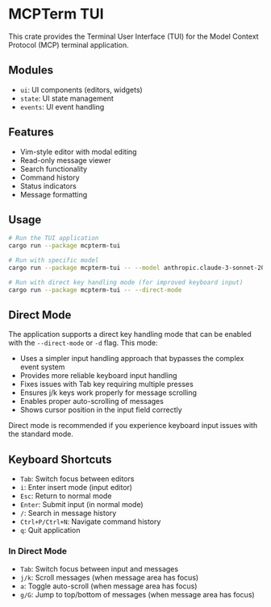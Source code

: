 # MCPTerm TUI

This crate provides the Terminal User Interface (TUI) for the Model Context Protocol (MCP) terminal application.

## Modules

- `ui`: UI components (editors, widgets)
- `state`: UI state management
- `events`: UI event handling

## Features

- Vim-style editor with modal editing
- Read-only message viewer
- Search functionality
- Command history
- Status indicators
- Message formatting

## Usage

```bash
# Run the TUI application
cargo run --package mcpterm-tui

# Run with specific model
cargo run --package mcpterm-tui -- --model anthropic.claude-3-sonnet-20240229-v1:0

# Run with direct key handling mode (for improved keyboard input)
cargo run --package mcpterm-tui -- --direct-mode
```

## Direct Mode

The application supports a direct key handling mode that can be enabled with the `--direct-mode` or `-d` flag. This mode:

- Uses a simpler input handling approach that bypasses the complex event system
- Provides more reliable keyboard input handling
- Fixes issues with Tab key requiring multiple presses
- Ensures j/k keys work properly for message scrolling
- Enables proper auto-scrolling of messages
- Shows cursor position in the input field correctly

Direct mode is recommended if you experience keyboard input issues with the standard mode.

## Keyboard Shortcuts

- `Tab`: Switch focus between editors
- `i`: Enter insert mode (input editor)
- `Esc`: Return to normal mode
- `Enter`: Submit input (in normal mode)
- `/`: Search in message history
- `Ctrl+P/Ctrl+N`: Navigate command history
- `q`: Quit application

### In Direct Mode

- `Tab`: Switch focus between input and messages
- `j/k`: Scroll messages (when message area has focus)
- `a`: Toggle auto-scroll (when message area has focus)
- `g/G`: Jump to top/bottom of messages (when message area has focus)
